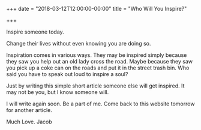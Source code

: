 +++
date = "2018-03-12T12:00:00-00:00"
title = "Who Will You Inspire?"

+++

Inspire someone today.

Change their lives without even knowing you are doing so.

Inspiration comes in various ways. They may be inspired simply because they saw you help out an old lady cross the road. Maybe because they saw you pick up a coke can on the roads and put it in the street trash bin. Who said you have to speak out loud to inspire a soul?

Just by writing this simple short article someone else will get inspired. It may not be you, but I know someone will.

I will write again soon. Be a part of me. Come back to this website tomorrow for another article.

Much Love. Jacob